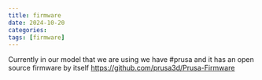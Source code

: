 ```yaml
---
title: firmware
date: 2024-10-20
categories: 
tags: [firmware]
---
```


Currently in our model that we are using we have #prusa and it has an open source firmware by itself  https://github.com/prusa3d/Prusa-Firmware

